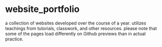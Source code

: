 # website_portfolio
a collection of websites developed over the course of a year. utilizes teachings from tutorials, classwork, and other resources. please note that some of the pages load differently on Github previews than in actual practice.
